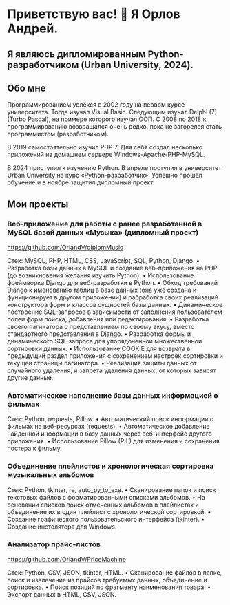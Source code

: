 # Приветствую вас! 👋 Я Орлов Андрей.

## Я являюсь дипломированным Python-разработчиком (Urban University, 2024).

## Обо мне

Программированием увлёкся в 2002 году на первом курсе университета. Тогда изучал Visual Basic. Следующим изучал Delphi (7) (Turbo Pascal), на примере которого изучал ООП. С 2008 по 2018 к программированию возвращался очень редко, пока не загорелся стать программистом (разработчиком).

В 2019 самостоятельно изучил PHP 7. Для себя создал несколько приложений на домашнем сервере Windows-Apache-PHP-MySQL.

В 2024 приступил к изучению Python. В апреле поступил в университет Urban University на курс «Python-разработчик». Успешно прошёл обучение и в ноябре защитил дипломный проект.

## Мои проекты

### Веб-приложение для работы с ранее разработанной в MySQL базой данных «Музыка» (дипломный проект)
https://github.com/OrlandV/diplomMusic

Стек: MySQL, PHP, HTML, CSS, JavaScript, SQL, Python, Django.
  • Разработка базы данных в MySQL и создание веб-приложения на PHP (до возникновения желания изучить Python).
  • Использование фреймворка Django для веб-разработки в Python.
  • Обход требований Django к именованию таблиц в базе данных (она уже создана и функционирует в другом приложении) и рабработка своих реализаций конструктора форм и классов сущностей базы данных.
  • Динамическое построение SQL-запросов в зависимости от заполнения пользователем полей форм поиска, добавления или редактирования.
  • Разработка своего пагинатора с представлением по своему вкусу, вместо стандартного представления в Django.
  • Разработка формы и динамического SQL-запроса для упорядоченной множественной сортировки данных.
  • Использование COOKIE для возврата в предыдущий раздел приложения с сохранением настроек сортировки и текущей страницы пагинатора.
  • Реализация защиты данных от случайного удаления, и запрета удаления данных, от которых зависят другие данные.

### Автоматическое наполнение базы данных информацией о фильмах

Стек: Python, requests, Pillow.
  • Автоматический поиск информации о фильмах на веб-ресурсах (requests).
  • Автоматическое добавление найденной информации в базу данных через веб-интерфейс другого приложения.
  • Использование Pillow (PIL) для изменения и сохранения постера к фильму.

### Объединение плейлистов и хронологическая сортировка музыкальных альбомов

Стек: Python, tkinter, re, auto_py_to_exe.
  • Сканирование папок и поиск текстовых файлов с форматированными списками альбомов.
  • На основании списков поиск отмеченных альбомов в плейлистах и объединение их в один плейлист с хронологической сортировкой.
  • Создание графического пользовательского интерфейса (tkinter).
  • Создание инстолятора для Windows.

### Анализатор прайс-листов
https://github.com/OrlandV/PriceMachine

Стек: Python, CSV, JSON, tkinter, HTML.
  • Сканирование файлов в папке, поиск и извлечение из прайсов требуемых данных, объединение и сортировка.
  • Поиск позиций по фрагменту наименования товара.
  • Экспорт данных в HTML, CSV, JSON.

<!--
**OrlandV/OrlandV** is a ✨ _special_ ✨ repository because its `README.md` (this file) appears on your GitHub profile.

Here are some ideas to get you started:

- 🔭 I’m currently working on ...
- 🌱 I’m currently learning ...
- 👯 I’m looking to collaborate on ...
- 🤔 I’m looking for help with ...
- 💬 Ask me about ...
- 📫 How to reach me: ...
- 😄 Pronouns: ...
- ⚡ Fun fact: ...
-->
